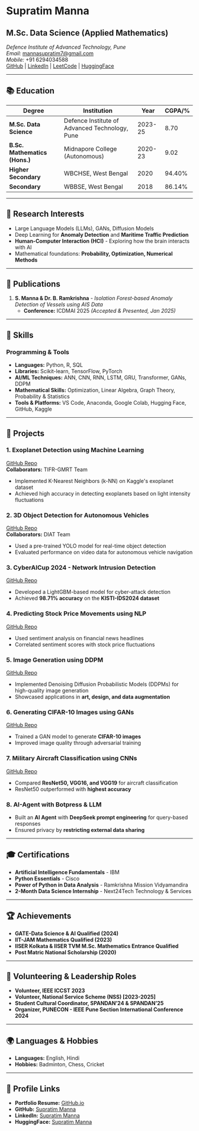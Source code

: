  # Supratim Manna

## M.Sc. Data Science (Applied Mathematics)  
_Defence Institute of Advanced Technology, Pune_  
_Email:_ [mannasupratim7@gmail.com](mailto:mannasupratim7@gmail.com)  
_Mobile:_ +91 6294034588  
[GitHub](https://github.com/Supratimmannas7) | [LinkedIn](http://www.linkedin.com/in/supratim-manna-728315293) | [LeetCode](https://leetcode.com/u/SupratimManna/) | [HuggingFace](https://huggingface.co/supratimmannas7)  

---

## 📚 Education

| Degree | Institution | Year | CGPA/% |
|--------|------------|------|--------|
| **M.Sc. Data Science** | Defence Institute of Advanced Technology, Pune | 2023-25 | 8.70 |
| **B.Sc. Mathematics (Hons.)** | Midnapore College (Autonomous) | 2020-23 | 9.02 |
| **Higher Secondary** | WBCHSE, West Bengal | 2020 | 94.40% |
| **Secondary** | WBBSE, West Bengal | 2018 | 86.14% |

---

## 🔬 Research Interests

- Large Language Models (LLMs), GANs, Diffusion Models
- Deep Learning for **Anomaly Detection** and **Maritime Traffic Prediction**
- **Human-Computer Interaction (HCI)** - Exploring how the brain interacts with AI
- Mathematical foundations: **Probability, Optimization, Numerical Methods**

---

## 📄 Publications

1. **S. Manna & Dr. B. Ramkrishna** - *Isolation Forest-based Anomaly Detection of Vessels using AIS Data*  
   - **Conference:** ICDMAI 2025 *(Accepted & Presented, Jan 2025)*

---

## 🔧 Skills

### **Programming & Tools**
- **Languages:** Python, R, SQL
- **Libraries:** Scikit-learn, TensorFlow, PyTorch
- **AI/ML Techniques:** ANN, CNN, RNN, LSTM, GRU, Transformer, GANs, DDPM
- **Mathematical Skills:** Optimization, Linear Algebra, Graph Theory, Probability & Statistics
- **Tools & Platforms:** VS Code, Anaconda, Google Colab, Hugging Face, GitHub, Kaggle

---

## 🚀 Projects

### **1. Exoplanet Detection using Machine Learning**  
[GitHub Repo](https://github.com/Supratimmannas7/Exoplanet-detection-using-Machine-Learning)  
**Collaborators:** TIFR-GMRT Team  
- Implemented K-Nearest Neighbors (k-NN) on Kaggle's exoplanet dataset
- Achieved high accuracy in detecting exoplanets based on light intensity fluctuations

### **2. 3D Object Detection for Autonomous Vehicles**  
[GitHub Repo](https://github.com/Supratimmannas7/yolov8-object-tracking)  
**Collaborators:** DIAT Team  
- Used a pre-trained YOLO model for real-time object detection
- Evaluated performance on video data for autonomous vehicle navigation

### **3. CyberAICup 2024 - Network Intrusion Detection**  
[GitHub Repo](https://github.com/Supratimmannas7/CyberCupAI-2024)  
- Developed a LightGBM-based model for cyber-attack detection
- Achieved **98.71% accuracy** on the **KISTI-IDS2024 dataset**

### **4. Predicting Stock Price Movements using NLP**  
[GitHub Repo](https://github.com/Supratimmannas7/Predict-Stock-Price-Movement)  
- Used sentiment analysis on financial news headlines
- Correlated sentiment scores with stock price fluctuations

### **5. Image Generation using DDPM**  
[GitHub Repo](https://github.com/Supratimmannas7/Image-Generation-using-DDPM)  
- Implemented Denoising Diffusion Probabilistic Models (DDPMs) for high-quality image generation
- Showcased applications in **art, design, and data augmentation**

### **6. Generating CIFAR-10 Images using GANs**  
[GitHub Repo](https://github.com/Supratimmannas7/Generate-CIFAR10-Small-Color-Photographs-using-GAN)  
- Trained a GAN model to generate **CIFAR-10 images**
- Improved image quality through adversarial training

### **7. Military Aircraft Classification using CNNs**  
[GitHub Repo](https://github.com/Supratimmannas7/Military_AirCraft_Classification)  
- Compared **ResNet50, VGG16, and VGG19** for aircraft classification
- ResNet50 outperformed with **highest accuracy**

### **8. AI-Agent with Botpress & LLM**  
- Built an **AI Agent** with **DeepSeek prompt engineering** for query-based responses
- Ensured privacy by **restricting external data sharing**

---

## 🎓 Certifications

- **Artificial Intelligence Fundamentals** - IBM  
- **Python Essentials** - Cisco  
- **Power of Python in Data Analysis** - Ramkrishna Mission Vidyamandira  
- **2-Month Data Science Internship** - Next24Tech Technology & Services  

---

## 🏆 Achievements

- **GATE-Data Science & AI Qualified (2024)**
- **IIT-JAM Mathematics Qualified (2023)**
- **IISER Kolkata & IISER TVM M.Sc. Mathematics Entrance Qualified**
- **Post Matric National Scholarship (2020)**

---

## 🏅 Volunteering & Leadership Roles

- **Volunteer, IEEE ICCST 2023**
- **Volunteer, National Service Scheme (NSS) [2023-2025]**
- **Student Cultural Coordinator, SPANDAN’24 & SPANDAN’25**
- **Organizer, PUNECON - IEEE Pune Section International Conference 2024**

---

## 🌍 Languages & Hobbies

- **Languages:** English, Hindi
- **Hobbies:** Badminton, Chess, Cricket

---

## 🔗 Profile Links

- **Portfolio Resume:** [GitHub.io](https://supratimmannas7.github.io/resume/)
- **GitHub:** [Supratim Manna](https://github.com/Supratimmannas7)
- **LinkedIn:** [Supratim Manna](http://www.linkedin.com/in/supratim-manna-728315293)
- **HuggingFace:** [Supratim Manna](https://huggingface.co/supratimmannas7)
